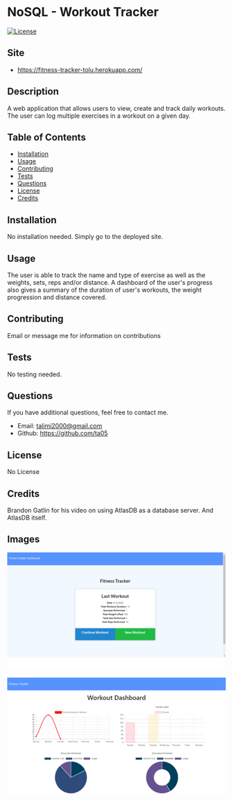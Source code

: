 #  NoSQL - Workout Tracker

[![License](https://img.shields.io/badge/license-None-green.svg)](https://shields.io/)

## Site

-   https://fitness-tracker-tolu.herokuapp.com/

## Description

A web application that allows users to view, create and track daily workouts. The user can log multiple exercises in a workout on a given day.

## Table of Contents

-   [Installation](#installation)
-   [Usage](#usage)
-   [Contributing](#contributing)
-   [Tests](#tests)
-   [Questions](#questions)
-   [License](#license)
-   [Credits](#credits)

## Installation

No installation needed. Simply go to the deployed site.

## Usage

The user is able to track the name and type of exercise as well as the weights, sets, reps and/or distance. A dashboard of the user's progress also gives a summary of the duration of user's workouts, the weight progression and distance covered.

## Contributing

Email or message me for information on contributions

## Tests

No testing needed.

## Questions

If you have additional questions, feel free to contact me.

-   Email: talimi2000@gmail.com
-   Github: https://github.com/ta05

## License

No License

## Credits

Brandon Gatlin for his video on using AtlasDB as a database server. And AtlasDB itself.

## Images

![Exercise](/public/images/screencapture-fitness-tracker-tolu-herokuapp-com-1597342326762.png)

![Dashboard](/public/images/screencapture-fitness-tracker-tolu-herokuapp-com-stats-1597342408591.png)

